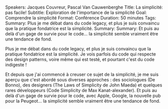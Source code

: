 Speakers: Jacques Couvreur, Pascal Van Cauwenberghe
Title: La simplicité: pas facile!
Subtitle: Exploration de l'importance de la simplicité
Goal: Comprendre la simplicité
Format: Conférence
Duration: 50 minutes
Tags: 
Summary: Plus je me débat dans du code legacy, et plus je suis convaincu que la pratique fondatrice est la simplicité.
Summary: 
Summary: Et puis au delà d'un gage de survie pour le code… la simplicité semble vraiment être une tendance de fond.

Plus je me débat dans du code legacy, et plus je suis convaincu que la pratique fondatrice est la simplicité. Je vois parfois du code qui respecte des design patterns, voire même qui est testé, et pourtant c'est du code indigeste !

Et depuis que j'ai commencé à creuser ce sujet de la simplicité, je me suis aperçu que c'est abordé sous diverses approches : des sociologues (De Bonno), des designers (The Laws of Simplicity de John Maeda) et quelques rares développeurs (Code Simplicity de Max Kanat-alexander). Et puis au delà d'un gage de survie pour le code, avec Apple, Google, la nouvelle pub pour la Peugeot… la simplicité semble vraiment être une tendance de fond.

